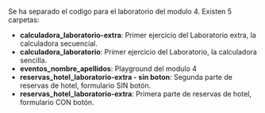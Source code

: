 Se ha separado el codigo para el laboratorio del modulo 4.
Existen 5 carpetas: 
* **calculadora_laboratorio-extra**: Primer ejercicio del Laboratorio extra, la calculadora secuencial.
* **calculadora_laboratorio**: Primer ejercicio del Laboratorio, la calculadora sencilla.
* **eventos_nombre_apellidos**: Playground del modulo 4
* **reservas_hotel_laboratorio-extra - sin boton**: Segunda parte de reservas de hotel, formulario SIN botón.
* **reservas_hotel_laboratorio-extra**: Primera parte de reservas de hotel, formulario CON botón.
